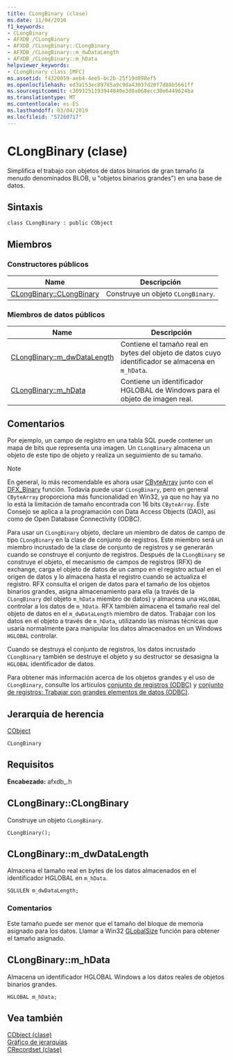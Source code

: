 ```yaml
---
title: CLongBinary (clase)
ms.date: 11/04/2016
f1_keywords:
- CLongBinary
- AFXDB_/CLongBinary
- AFXDB_/CLongBinary::CLongBinary
- AFXDB_/CLongBinary::m_dwDataLength
- AFXDB_/CLongBinary::m_hData
helpviewer_keywords:
- CLongBinary class [MFC]
ms.assetid: f4320059-aeb4-4ee5-bc2b-25f19d898ef5
ms.openlocfilehash: ed3a153ec89785a9c9da43037d20f7d88b5661ff
ms.sourcegitcommit: c3093251193944840e3d0a068ecc30e6449624ba
ms.translationtype: MT
ms.contentlocale: es-ES
ms.lasthandoff: 03/04/2019
ms.locfileid: "57260717"
---
```

# <a name="clongbinary-class"></a>CLongBinary (clase)

Simplifica el trabajo con objetos de datos binarios de gran tamaño (a menudo denominados BLOB, u "objetos binarios grandes") en una base de datos.

## <a name="syntax"></a>Sintaxis

```
class CLongBinary : public CObject
```

## <a name="members"></a>Miembros

### <a name="public-constructors"></a>Constructores públicos

|Name|Descripción|
|----------|-----------------|
|[CLongBinary::CLongBinary](#clongbinary)|Construye un objeto `CLongBinary`.|

### <a name="public-data-members"></a>Miembros de datos públicos

|Name|Descripción|
|----------|-----------------|
|[CLongBinary::m_dwDataLength](#m_dwdatalength)|Contiene el tamaño real en bytes del objeto de datos cuyo identificador se almacena en `m_hData`.|
|[CLongBinary::m_hData](#m_hdata)|Contiene un identificador HGLOBAL de Windows para el objeto de imagen real.|

## <a name="remarks"></a>Comentarios

Por ejemplo, un campo de registro en una tabla SQL puede contener un mapa de bits que representa una imagen. Un `CLongBinary` almacena un objeto de este tipo de objeto y realiza un seguimiento de su tamaño.

> [!NOTE]
>  En general, lo más recomendable es ahora usar [CByteArray](../../mfc/reference/cbytearray-class.md) junto con el [DFX_Binary](record-field-exchange-functions.md#dfx_binary) función. Todavía puede usar `CLongBinary`, pero en general `CByteArray` proporciona más funcionalidad en Win32, ya que no hay ya no lo está la limitación de tamaño encontrada con 16 bits `CByteArray`. Este Consejo se aplica a la programación con Data Access Objects (DAO), así como de Open Database Connectivity (ODBC).

Para usar un `CLongBinary` objeto, declare un miembro de datos de campo de tipo `CLongBinary` en la clase de conjunto de registros. Este miembro será un miembro incrustado de la clase de conjunto de registros y se generarán cuando se construye el conjunto de registros. Después de la `CLongBinary` se construye el objeto, el mecanismo de campos de registros (RFX) de exchange, carga el objeto de datos de un campo en el registro actual en el origen de datos y lo almacena hasta el registro cuando se actualiza el registro. RFX consulta el origen de datos para el tamaño de los objetos binarios grandes, asigna almacenamiento para ella (a través de la `CLongBinary` del objeto `m_hData` miembro de datos) y almacena una `HGLOBAL` controlar a los datos de `m_hData`. RFX también almacena el tamaño real del objeto de datos en el `m_dwDataLength` miembro de datos. Trabajar con los datos en el objeto a través de `m_hData`, utilizando las mismas técnicas que usaría normalmente para manipular los datos almacenados en un Windows `HGLOBAL` controlar.

Cuando se destruya el conjunto de registros, los datos incrustado `CLongBinary` también se destruye el objeto y su destructor se desasigna la `HGLOBAL` identificador de datos.

Para obtener más información acerca de los objetos grandes y el uso de `CLongBinary`, consulte los artículos [conjunto de registros (ODBC)](../../data/odbc/recordset-odbc.md) y [conjunto de registros: Trabajar con grandes elementos de datos (ODBC)](../../data/odbc/recordset-working-with-large-data-items-odbc.md).

## <a name="inheritance-hierarchy"></a>Jerarquía de herencia

[CObject](../../mfc/reference/cobject-class.md)

`CLongBinary`

## <a name="requirements"></a>Requisitos

**Encabezado:** afxdb_.h

##  <a name="clongbinary"></a>  CLongBinary::CLongBinary

Construye un objeto `CLongBinary`.

```
CLongBinary();
```

##  <a name="m_dwdatalength"></a>  CLongBinary::m_dwDataLength

Almacena el tamaño real en bytes de los datos almacenados en el identificador HGLOBAL en `m_hData`.

```
SQLULEN m_dwDataLength;
```

### <a name="remarks"></a>Comentarios

Este tamaño puede ser menor que el tamaño del bloque de memoria asignado para los datos. Llamar a Win32 [GLobalSize](/windows/desktop/api/winbase/nf-winbase-globalsize) función para obtener el tamaño asignado.

##  <a name="m_hdata"></a>  CLongBinary::m_hData

Almacena un identificador HGLOBAL Windows a los datos reales de objetos binarios grandes.

```
HGLOBAL m_hData;
```

## <a name="see-also"></a>Vea también

[CObject (clase)](../../mfc/reference/cobject-class.md)<br/>
[Gráfico de jerarquías](../../mfc/hierarchy-chart.md)<br/>
[CRecordset (clase)](../../mfc/reference/crecordset-class.md)

